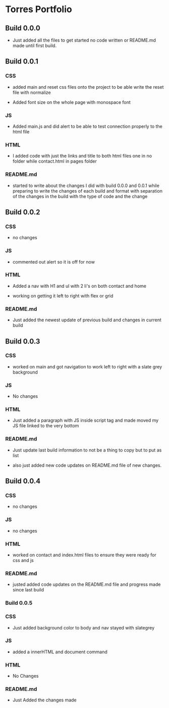 # Torres Portfolio

## Build 0.0.0

- Just added all the files to get started no code written or README.md made until first build.

## Build 0.0.1

### CSS

- added main and reset css files onto the project to be able write the reset file with normalize

- Added font size on the whole page with monospace font

### JS

- Added main.js and did alert to be able to test connection properly to the html file

### HTML

- I added code with just the links and title to both html files one in no folder while contact.html in pages folder

### README.md

- started to write about the changes I did with build 0.0.0 and 0.0.1 while preparing to write the changes of each build and format with separation of the changes in the build with the type of code and the change

## Build 0.0.2

### CSS

- no changes

### JS

- commented out alert so it is off for now

### HTML

- Added a nav with H1 and ul with 2 li's on both contact and home

- working on getting it left to right with flex or grid

### README.md

- Just added the newest update of previous build and changes in current build

## Build 0.0.3

### CSS

- worked on main and got navigation to work left to right with a slate grey background

### JS

- No changes

### HTML

- Just added a paragraph with JS inside script tag and made moved my JS file linked to the very bottom

### README.md

- Just update last build information to not be a thing to copy but to put as list

- also just added new code updates on README.md file of new changes.

## Build 0.0.4

### CSS

- no changes

### JS

- no changes

### HTML

- worked on contact and index.html files to ensure they were ready for css and js

### README.md

- justed added code updates on the README.md file and progress made since last build

### Build 0.0.5

### CSS

- Just added background color to body and nav stayed with slategrey

### JS

- added a innerHTML and document command

### HTML

- No Changes

### README.md

- Just Added the changes made
